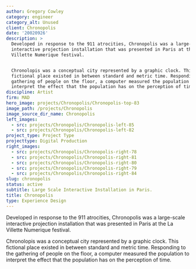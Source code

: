 ```yaml
---
author: Gregory Cowley
category: engineer
category_alt: Unused
client: Chronopolis
date: '20020926'
description: >
  Developed in response to the 911 atrocities, Chronopolis was a large-scale
  interactive projection installation that was presented in Paris at the La
  Villette Numerique festival.


  Chronolopis was a conceptual city represented by a graphic clock. This
  fictional place existed in between standard and metric time. Responding to the
  gathering of people on the floor, a computer measured the population to
  interpret the effect that the population has on the perception of time.
discipline: Artist
firm: MAD
hero_image: projects/Chronopolis/Chronopolis-top-83
image_path: /projects/Chronopolis
image_source_dir_name: Chronopolis
left_images:
  - src: projects/Chronopolis/Chronopolis-left-85
  - src: projects/Chronopolis/Chronopolis-left-82
project_type: Project Type
projecttype: Digital Production
right_images:
  - src: projects/Chronopolis/Chronopolis-right-78
  - src: projects/Chronopolis/Chronopolis-right-81
  - src: projects/Chronopolis/Chronopolis-right-80
  - src: projects/Chronopolis/Chronopolis-right-79
  - src: projects/Chronopolis/Chronopolis-right-84
slug: chronopolis
status: active
subtitle: Large Scale Interactive Installation in Paris.
title: Chronopolis
type: Experience Design
---
```

Developed in response to the 911 atrocities, Chronopolis was a large-scale interactive projection installation that was presented in Paris at the La Villette Numerique festival.

Chronolopis was a conceptual city represented by a graphic clock. This fictional place existed in between standard and metric time. Responding to the gathering of people on the floor, a computer measured the population to interpret the effect that the population has on the perception of time.

